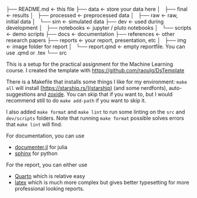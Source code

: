 ├── README.md       <- this file
├── data            <- store your data here
│   ├── final         <- results
│   ├── processed     <- preprocessed data
│   ├── raw           <- raw, initial data
│   └── sim           <- simulated data
├── dev             <- used during development
│   ├── notebooks     <- jupyter / pluto notebooks
│   └── scripts       <- demo scripts
├── docs            <- documentation
├── references      <- other research papers
├── reports         <- your report, presentation, etc
│   ├── img           <- image folder for report
│   └── report.qmd    <- empty reportfile. You can use .qmd or .tex
└── src

This is a setup for the practical assignment for the Machine Learning course. I created the template with https://github.com/raoulg/DsTemplate

There is a Makefile that installs some things I like for my environment:
`make all` will install [https://starship.rs/](starship) (and some nerdfonts), auto-suggestions and [zoxide](https://github.com/ajeetdsouza/zoxide).
You can skip that if you want to, but I would recommend still to do `make add-path` if you want to skip it.

I also added `make format` and `make lint` to run some linting on the `src` and `dev/scripts` folders. Note that running `make format` possible solves errors that `make lint` will find.

For documentation, you can use
- [documenter.jl](https://documenter.juliadocs.org/stable/) for julia
- [sphinx](https://www.sphinx-doc.org/en/master/) for python

For the report, you can either use
- [Quarto](https://quarto.org/) which is relative easy
- [latex](https://www.latex-project.org/get/) which is much more complex but gives better typesetting for more professional looking reports.